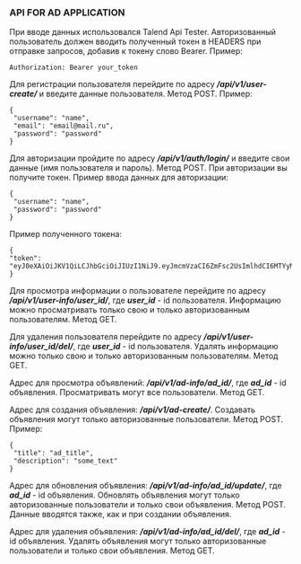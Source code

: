 ### API FOR AD APPLICATION ###
При вводе данных использовался Talend Api Tester. Авторизованный пользователь должен вводить полученный токен в HEADERS
при отправке запросов, добавив к токену слово Bearer. Пример:
```
Authorization: Bearer your_token
```

Для регистрации пользователя перейдите по адресу ***/api/v1/user-create/*** и введите данные пользователя. Метод POST.
Пример:
```
{
 "username": "name",
 "email": "email@mail.ru",
 "password": "password"
}
```
Для авторизации пройдите по адресу ***/api/v1/auth/login/*** и введите свои данные (имя пользователя и пароль).
Метод POST. При авторизации вы получите токен. Пример ввода данных для авторизации:
```
{
 "username": "name",
 "password": "password"
}
```
Пример полученного токена:
```
{
"token": "eyJ0eXAiOiJKV1QiLCJhbGciOiJIUzI1NiJ9.eyJmcmVzaCI6ZmFsc2UsImlhdCI6MTYyMjExOTyOFjCJuYmIgTyi77hi5o1MU"
}
```
Для просмотра информации о пользователе перейдите по адресу ***/api/v1/user-info/user_id/***, где ***user_id*** - 
id пользователя. Информацию можно просматривать только свою и только авторизованным пользователям. Метод GET.

Для удаления пользователя перейдите по адресу ***/api/v1/user-info/user_id/del/***, где ***user_id*** - 
id пользователя. Удалять информацию можно только свою и только авторизованным пользователям. Метод GET.

Адрес для просмотра объявлений: ***/api/v1/ad-info/ad_id/***, где ***ad_id*** - id объявления. Просматривать могут все
пользователи. Метод GET.

Адрес для создания объявления: ***/api/v1/ad-create/***. Создавать объявления могут только авторизованные пользователи.
Метод POST. Пример:
```
{
 "title": "ad_title",
 "description": "some_text"
}
```

Адрес для обновления объявления: ***/api/v1/ad-info/ad_id/update/***, где ***ad_id*** - id объявления. Обновлять
объявления могут только авторизованные пользователи и только свои объявления. Метод POST. Данные вводятся также, как и
при создании объявления.

Адрес для удаления объявления: ***/api/v1/ad-info/ad_id/del/***, где ***ad_id*** - id объявления. Удалять объявления
могут только авторизованные пользователи и только свои объявления. Метод GET.